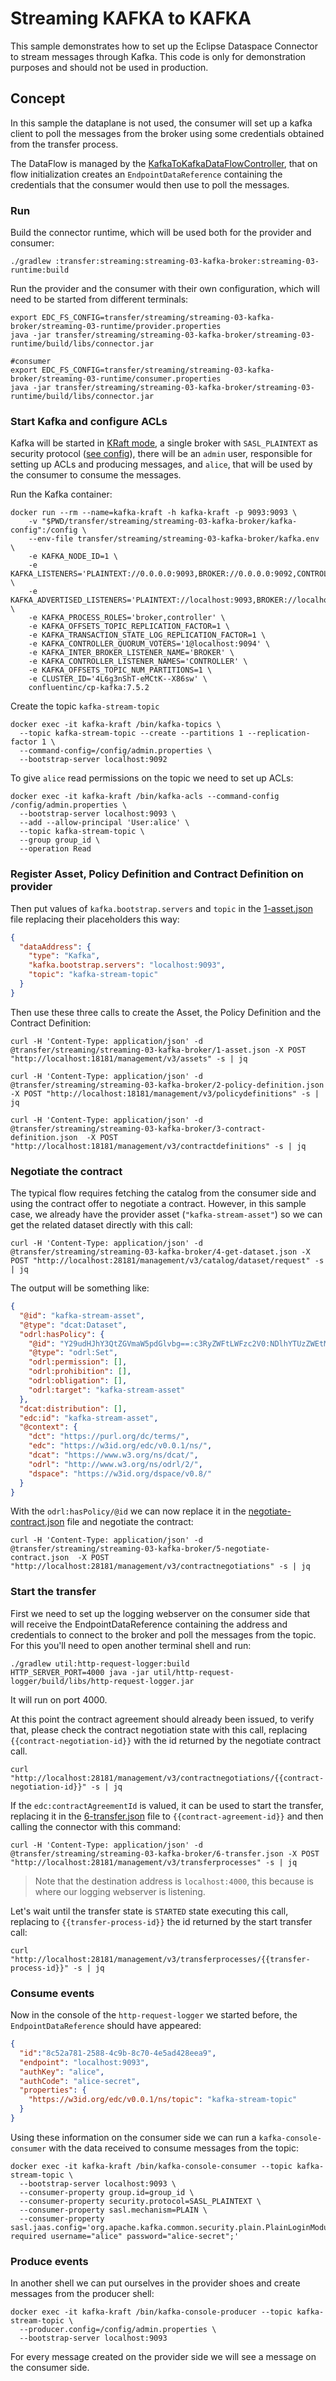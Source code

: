 # Streaming KAFKA to KAFKA

This sample demonstrates how to set up the Eclipse Dataspace Connector to stream messages through Kafka.
This code is only for demonstration purposes and should not be used in production.

## Concept

In this sample the dataplane is not used, the consumer will set up a kafka client to poll the messages from the broker
using some credentials obtained from the transfer process.

The DataFlow is managed by the [KafkaToKafkaDataFlowController](streaming-03-runtime/src/main/java/org/eclipse/edc/samples/streaming/KafkaToKafkaDataFlowController.java),
that on flow initialization creates an `EndpointDataReference` containing the credentials that the consumer would then use
to poll the messages.

### Run

Build the connector runtime, which will be used both for the provider and consumer:
```shell
./gradlew :transfer:streaming:streaming-03-kafka-broker:streaming-03-runtime:build
```

Run the provider and the consumer with their own configuration, which will need to be started from different terminals:

```shell
export EDC_FS_CONFIG=transfer/streaming/streaming-03-kafka-broker/streaming-03-runtime/provider.properties
java -jar transfer/streaming/streaming-03-kafka-broker/streaming-03-runtime/build/libs/connector.jar
```

```shell
#consumer
export EDC_FS_CONFIG=transfer/streaming/streaming-03-kafka-broker/streaming-03-runtime/consumer.properties
java -jar transfer/streaming/streaming-03-kafka-broker/streaming-03-runtime/build/libs/connector.jar
```

### Start Kafka and configure ACLs

Kafka will be started in [KRaft mode](https://developer.confluent.io/learn/kraft/), a single broker with `SASL_PLAINTEXT`
as security protocol ([see config](kafka.env)), there will be an `admin` user, responsible for setting up ACLs and producing
messages, and `alice`, that will be used by the consumer to consume the messages.

Run the Kafka container:
```shell
docker run --rm --name=kafka-kraft -h kafka-kraft -p 9093:9093 \
    -v "$PWD/transfer/streaming/streaming-03-kafka-broker/kafka-config":/config \
    --env-file transfer/streaming/streaming-03-kafka-broker/kafka.env \
    -e KAFKA_NODE_ID=1 \
    -e KAFKA_LISTENERS='PLAINTEXT://0.0.0.0:9093,BROKER://0.0.0.0:9092,CONTROLLER://0.0.0.0:9094' \
    -e KAFKA_ADVERTISED_LISTENERS='PLAINTEXT://localhost:9093,BROKER://localhost:9092' \
    -e KAFKA_PROCESS_ROLES='broker,controller' \
    -e KAFKA_OFFSETS_TOPIC_REPLICATION_FACTOR=1 \
    -e KAFKA_TRANSACTION_STATE_LOG_REPLICATION_FACTOR=1 \
    -e KAFKA_CONTROLLER_QUORUM_VOTERS='1@localhost:9094' \
    -e KAFKA_INTER_BROKER_LISTENER_NAME='BROKER' \
    -e KAFKA_CONTROLLER_LISTENER_NAMES='CONTROLLER' \
    -e KAFKA_OFFSETS_TOPIC_NUM_PARTITIONS=1 \
    -e CLUSTER_ID='4L6g3nShT-eMCtK--X86sw' \
    confluentinc/cp-kafka:7.5.2
```

Create the topic `kafka-stream-topic`
```shell
docker exec -it kafka-kraft /bin/kafka-topics \
  --topic kafka-stream-topic --create --partitions 1 --replication-factor 1 \
  --command-config=/config/admin.properties \
  --bootstrap-server localhost:9092
```

To give `alice` read permissions on the topic we need to set up ACLs:
```shell
docker exec -it kafka-kraft /bin/kafka-acls --command-config /config/admin.properties \
  --bootstrap-server localhost:9093 \
  --add --allow-principal 'User:alice' \
  --topic kafka-stream-topic \
  --group group_id \
  --operation Read
```

### Register Asset, Policy Definition and Contract Definition on provider

Then put values of `kafka.bootstrap.servers` and `topic` in the [1-asset.json](1-asset.json) file replacing
their placeholders this way:
```json
{
  "dataAddress": {
    "type": "Kafka",
    "kafka.bootstrap.servers": "localhost:9093",
    "topic": "kafka-stream-topic"
  }
}
```

Then use these three calls to create the Asset, the Policy Definition and the Contract Definition:
```shell
curl -H 'Content-Type: application/json' -d @transfer/streaming/streaming-03-kafka-broker/1-asset.json -X POST "http://localhost:18181/management/v3/assets" -s | jq
```

```shell
curl -H 'Content-Type: application/json' -d @transfer/streaming/streaming-03-kafka-broker/2-policy-definition.json  -X POST "http://localhost:18181/management/v3/policydefinitions" -s | jq
```

```shell
curl -H 'Content-Type: application/json' -d @transfer/streaming/streaming-03-kafka-broker/3-contract-definition.json  -X POST "http://localhost:18181/management/v3/contractdefinitions" -s | jq
```

### Negotiate the contract

The typical flow requires fetching the catalog from the consumer side and using the contract offer to negotiate a contract. 
However, in this sample case, we already have the provider asset (`"kafka-stream-asset"`) so we can get the related dataset 
directly with this call:
```shell
curl -H 'Content-Type: application/json' -d @transfer/streaming/streaming-03-kafka-broker/4-get-dataset.json -X POST "http://localhost:28181/management/v3/catalog/dataset/request" -s | jq
```

The output will be something like:
```json
{
  "@id": "kafka-stream-asset",
  "@type": "dcat:Dataset",
  "odrl:hasPolicy": {
    "@id": "Y29udHJhY3QtZGVmaW5pdGlvbg==:c3RyZWFtLWFzc2V0:NDlhYTUzZWEtMDUzMS00ZDkyLTg4Y2YtMGRjMTc4MmQ1NjY4",
    "@type": "odrl:Set",
    "odrl:permission": [],
    "odrl:prohibition": [],
    "odrl:obligation": [],
    "odrl:target": "kafka-stream-asset"
  },
  "dcat:distribution": [],
  "edc:id": "kafka-stream-asset",
  "@context": {
    "dct": "https://purl.org/dc/terms/",
    "edc": "https://w3id.org/edc/v0.0.1/ns/",
    "dcat": "https://www.w3.org/ns/dcat/",
    "odrl": "http://www.w3.org/ns/odrl/2/",
    "dspace": "https://w3id.org/dspace/v0.8/"
  }
}
```

With the `odrl:hasPolicy/@id` we can now replace it in the [negotiate-contract.json](5-negotiate-contract.json) file
and negotiate the contract:
```shell
curl -H 'Content-Type: application/json' -d @transfer/streaming/streaming-03-kafka-broker/5-negotiate-contract.json  -X POST "http://localhost:28181/management/v3/contractnegotiations" -s | jq
```

### Start the transfer

First we need to set up the logging webserver on the consumer side that will receive the EndpointDataReference containing
the address and credentials to connect to the broker and poll the messages from the topic. For this you'll need to open
another terminal shell and run:
```shell
./gradlew util:http-request-logger:build
HTTP_SERVER_PORT=4000 java -jar util/http-request-logger/build/libs/http-request-logger.jar
```
It will run on port 4000.

At this point the contract agreement should already been issued, to verify that, please check the contract negotiation state with
this call, replacing `{{contract-negotiation-id}}` with the id returned by the negotiate contract call.
```shell
curl "http://localhost:28181/management/v3/contractnegotiations/{{contract-negotiation-id}}" -s | jq
```

If the `edc:contractAgreementId` is valued, it can be used to start the transfer, replacing it in the [6-transfer.json](6-transfer.json)
file to `{{contract-agreement-id}}` and then calling the connector with this command:
```shell
curl -H 'Content-Type: application/json' -d @transfer/streaming/streaming-03-kafka-broker/6-transfer.json -X POST "http://localhost:28181/management/v3/transferprocesses" -s | jq
```
> Note that the destination address is `localhost:4000`, this because is where our logging webserver is listening.

Let's wait until the transfer state is `STARTED` state executing this call, replacing to `{{transfer-process-id}}` the id returned
by the start transfer call:
```shell
curl "http://localhost:28181/management/v3/transferprocesses/{{transfer-process-id}}" -s | jq
```

### Consume events
Now in the console of the `http-request-logger` we started before, the `EndpointDataReference` should have appeared:
```json
{
  "id":"8c52a781-2588-4c9b-8c70-4e5ad428eea9",
  "endpoint": "localhost:9093",
  "authKey": "alice",
  "authCode": "alice-secret",
  "properties": {
    "https://w3id.org/edc/v0.0.1/ns/topic": "kafka-stream-topic"
  }
}
```

Using these information on the consumer side we can run a `kafka-console-consumer` with the data received to consume
messages from the topic:
```shell
docker exec -it kafka-kraft /bin/kafka-console-consumer --topic kafka-stream-topic \
  --bootstrap-server localhost:9093 \
  --consumer-property group.id=group_id \
  --consumer-property security.protocol=SASL_PLAINTEXT \
  --consumer-property sasl.mechanism=PLAIN \
  --consumer-property sasl.jaas.config='org.apache.kafka.common.security.plain.PlainLoginModule required username="alice" password="alice-secret";'
```

### Produce events

In another shell we can put ourselves in the provider shoes and create messages from the producer shell:
```shell
docker exec -it kafka-kraft /bin/kafka-console-producer --topic kafka-stream-topic \
  --producer.config=/config/admin.properties \
  --bootstrap-server localhost:9093
```

For every message created on the provider side we will see a message on the consumer side.
